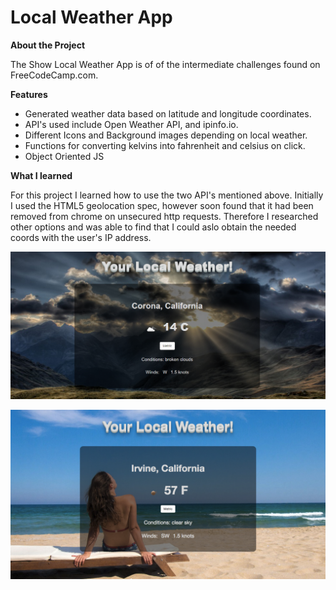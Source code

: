 # Local Weather App

**About the Project**

The Show Local Weather App is of of the intermediate challenges found on FreeCodeCamp.com.

**Features**

* Generated weather data based on latitude and longitude coordinates.
* API's used include Open Weather API, and ipinfo.io.
* Different Icons and Background images depending on local weather.
* Functions for converting kelvins into fahrenheit and celsius on click.
* Object Oriented JS

**What I learned**

For this project I learned how to use the two API's mentioned above.  Initially I used the HTML5 geolocation spec, however soon found that it had been removed from chrome on unsecured http requests.  Therefore I researched other options and was able to find that I could aslo obtain the needed coords with the user's IP address.

![alt text](images/corona.PNG "Weather in Corona, CA")

![alt text](images/irvine.PNG "Weather in Irvine, CA")
